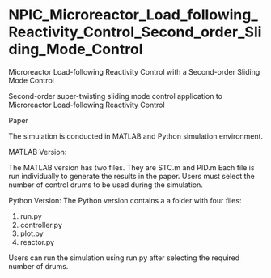 # NPIC_Microreactor_Load_following_Reactivity_Control_Second_order_Sliding_Mode_Control
Microreactor Load-following Reactivity Control with a Second-order
Sliding Mode Control

Second-order super-twisting sliding mode control application to Microreactor Load-following Reactivity Control

Paper

The simulation is conducted in MATLAB and Python simulation environment.

MATLAB Version: 

The MATLAB version has two files. They are STC.m and PID.m
Each file is run individually to generate the results in the paper.
Users must select the number of control drums to be used during the simulation.


Python Version: 
The Python version contains a a folder with four files: 
1. run.py
2. controller.py
3. plot.py
4. reactor.py

Users can run the simulation using run.py after selecting the required number of drums. 
